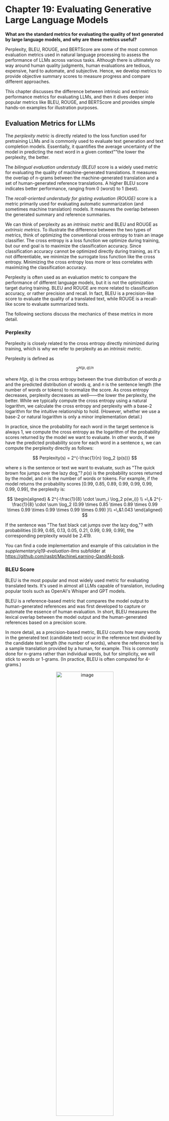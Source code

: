 







# Chapter 19: Evaluating Generative Large Language Models
[](#chapter-19-evaluating-generative-large-language-models)



**What are the standard metrics for evaluating the quality of text
generated by large language models, and why are these metrics useful?**

Perplexity, BLEU, ROUGE, and BERTScore are some of the most common
evaluation metrics used in natural language processing to assess the
performance of LLMs across various tasks. Although there is ultimately
no way around human quality judgments, human evaluations are tedious,
expensive, hard to automate, and subjective. Hence, we develop metrics
to provide objective summary scores to measure progress and compare
different approaches.

This chapter discusses the difference between intrinsic and extrinsic
performance metrics for evaluating LLMs, and then it dives deeper into
popular metrics like BLEU, ROUGE, and BERTScore and provides simple
hands-on examples for illustration purposes.

## Evaluation Metrics for LLMs
[](#evaluation-metrics-for-llms)

The *perplexity metric* is directly related to the loss function used
for pretraining LLMs and is commonly used to evaluate text generation
and text completion models. Essentially, it quantifies the average
uncertainty of the model in predicting the next word in a given
context""the lower the perplexity, the better.

The *bilingual evaluation understudy (BLEU)* score is a widely used
metric for evaluating the quality of machine-generated translations. It
measures the overlap of n-grams between the machine-generated
translation and a set of human-generated reference translations. A
higher BLEU score indicates better performance, ranging from 0 (worst)
to 1 (best).

The *recall-oriented understudy for gisting evaluation (ROUGE)* score is
a metric primarily used for evaluating automatic summarization (and
sometimes machine translation) models. It measures the overlap between
the generated summary and reference summaries.

We can think of perplexity as an *intrinsic metric* and BLEU and ROUGE
as *extrinsic metrics*. To illustrate the difference between the two
types of metrics, think of optimizing the conventional cross entropy to
train an image classifier. The cross entropy is a loss function we
optimize during training, but our end goal is to maximize the
classification accuracy. Since classification accuracy cannot be
optimized directly during training, as it's not differentiable, we
minimize the surrogate loss function like the cross entropy. Minimizing
the cross entropy loss more or less correlates with maximizing the
classification accuracy.

Perplexity is often used as an evaluation metric to compare the
performance of different language models, but it is not the optimization
target during training. BLEU and ROUGE are more related to
classification accuracy, or rather precision and recall. In fact, BLEU
is a precision-like score to evaluate the quality of a translated text,
while ROUGE is a recall-like score to evaluate summarized texts.

The following sections discuss the mechanics of these metrics in more
detail.

### Perplexity
[](#perplexity)

Perplexity is closely related to the cross entropy directly minimized
during training, which is why we refer to perplexity as an *intrinsic
metric*.

Perplexity is defined as

$$
2^{H(p,q)/n}
$$

where *H*(*p*, *q*) is the cross entropy between the true distribution of words *p* and the predicted distribution of words *q*, and *n* is the sentence length (the number of words or tokens) to normalize the score. As cross entropy decreases, perplexity decreases as well——the lower the perplexity, the better. While we typically compute the cross entropy using a natural logarithm, we calculate the cross entropy and perplexity with a base-2 logarithm for the intuitive relationship to hold. (However, whether we use a base-2 or natural logarithm is only a minor implementation detail.)

In practice, since the probability for each word in the target sentence is always 1, we compute the cross entropy as the logarithm of the probability scores returned by the model we want to evaluate. In other words, if we have the predicted probability score for each word in a sentence *s*, we can compute the perplexity directly as follows:

$$
Perplexity(s) = 2^{-\frac{1}{n} \log_2 (p(s))}
$$

where *s* is the sentence or text we want to evaluate, such as "The quick brown fox jumps over the lazy dog,"? *p*(*s*) is the probability scores returned by the model, and *n* is the number of words or tokens. For example, if the model returns the probability scores [0.99, 0.85, 0.89, 0.99, 0.99, 0.99, 0.99, 0.99], the perplexity is:

$$
\begin{aligned}
& 2^{-\frac{1}{8} \cdot \sum_i \log_2 p(w_i)} \\
=\,& 2^{-\frac{1}{8} \cdot \sum \log_2 (0.99 \times 0.85 \times 0.89 \times 0.99 \times 0.99 \times 0.99 \times 0.99 \times 0.99) }\\
=\,&1.043
\end{aligned}
$$

If the sentence was "The fast black cat jumps over the lazy dog,"? with probabilities [0.99, 0.65, 0.13, 0.05, 0.21, 0.99, 0.99, 0.99], the corresponding perplexity would be 2.419.

You can find a code implementation and example of this calculation in
the *supplementary/q19-evaluation-llms* subfolder at
<https://github.com/rasbt/MachineLearning-QandAI-book>.

### BLEU Score
[](#bleu-score)

BLEU is the most popular and most widely used metric for evaluating
translated texts. It's used in almost all LLMs capable of translation,
including popular tools such as OpenAI's Whisper and GPT models.

BLEU is a reference-based metric that compares the model output to
human-generated references and was first developed to capture or
automate the essence of human evaluation. In short, BLEU measures the
lexical overlap between the model output and the human-generated
references based on a precision score.

In more detail, as a precision-based metric, BLEU counts how many words
in the generated text (candidate text) occur in the reference text
divided by the candidate text length (the number of words), where the
reference text is a sample translation provided by a human, for example.
This is commonly done for n-grams rather than individual words, but for
simplicity, we will stick to words or 1-grams. (In practice, BLEU is
often computed for 4-grams.)

<div align="center">
  <img src="./images/ch19-fig01.png" alt="image" width="60%" />
</div>

BLEU has several shortcomings, mostly owing to the fact that it measures
string similarity, and similarity alone is not sufficient for capturing
quality. For instance, sentences with similar words but different word
orders might still score high, even though altering the word order can
significantly change the meaning of a sentence and result in poor
grammatical structure. Furthermore, since BLEU relies on exact string
matches, it is sensitive to lexical variations and is incapable of
identifying semantically similar translations that use synonyms or
paraphrases. In other words, BLEU may assign lower scores to
translations that are, in fact, accurate and meaningful.

The original BLEU paper found a high correlation with human evaluations,
though this was disproven later.

Is BLEU flawed? Yes. Is it still useful? Also yes. BLEU is a helpful
tool to measure or assess whether a model improves during training, as a
proxy for fluency. However, it may not reliably give a correct
assessment of the quality of the generated translations and is not well
suited for detecting issues. In other words, it's best used as a model
selection tool, not a model evaluation tool.

Atthetimeofwriting,themostpopularalternativestoBLEUare METEOR and COMET
(see the ""? section at the end of this chapter for more details).

### ROUGE Score
[](#rouge-score)

While BLEU is commonly used for translation tasks, ROUGE is a popular
metric for scoring text summaries.

There are many similarities between BLEU and ROUGE. The
precision-basedBLEUscorecheckshowmanywordsinthecandidatetranslation
occur in the reference translation. The ROUGE score also takes a flipped
approach, checking how many words in the reference text appear in the
generated text (here typically a summarization instead of a
translation); this can be interpreted as a recall-based score.

Modern implementations compute ROUGE as an F1 score that is the harmonic
mean of recall (how many words in the reference occur in the candidate
text) and precision (how many words in the candidate text occur in the
reference text). For example,
<div align="center">
  <img src="./images/ch19-fig02.png" alt="image" width="60%" />
</div>

There are other ROUGE variants beyond ROUGE-1 (the F1 score""based
ROUGE score for 1-grams):

ROUGE-N Measures the overlap of n-grams between the candidate and
reference summaries. For example, ROUGE-1 would look at the overlap of
individual words (1-grams), while ROUGE-2 would consider the overlap of
2-grams (bigrams).

ROUGE-L Measures the longest common subsequence (LCS) between the
candidate and reference summaries. This metric captures the longest
co-occurring in-order subsequence of words, which may have gaps in
between them.

ROUGE-S Measures the overlap of *skip-bigrams*, or word pairs with a
flexible number of words in between them. It can be useful to capture
the similarity between sentences with different word orderings.

ROUGE shares similar weaknesses with BLEU. Like BLEU, ROUGE does not
account for synonyms or paraphrases. It measures the n-gram overlap
between the candidate and reference summaries, which can lead to lower
scores for semantically similar but lexically different sentences.
However, it's still worth knowing about ROUGE since, according to a
study, *all* papers introducing new summarization models at
computational linguistics conferences in 2021 used it, and 69 percent of
those papers used *only* ROUGE.

### BERTScore
[](#bertscore)

Another more recently developed extrinsic metric is BERTScore.

Forreadersfamiliarwiththeinceptionscoreforgenerativevision models,
BERTScore takes a similar approach, using embeddings from a pretrained
model (for more on embeddings, see
Chapter [\[ch01\]](./ch01/_books_ml-q-and-ai-ch01.md)).
Here, BERT-  Score measures the similarity between a candidate text and
a reference text by leveraging the contextual embeddings produced by the
BERT model (the encoder-style transformer discussed in
Chapter [\[ch17\]](./ch17/_books_ml-q-and-ai-ch17.md)).

The steps to compute BERTScore are as follows:

1.  Obtain the candidate text via the LLM you want to evaluate (PaLM,
    LLaMA, GPT, BLOOM, and so on).

2.  Tokenize the candidate and reference texts into subwords, preferably
    using the same tokenizer used for training BERT.

3.  Use a pretrained BERT model to create the embeddings for all tokens
    in the candidate and reference texts.

4.  Compare each token embedding in the candidate text to all token
    embeddings in the reference text, computing their cosine similarity.

5.  Align each token in the candidate text with the token in the
    reference text that has the highest cosine similarity.

6.  Compute the final BERTScore by taking the average similarity scores
    of all tokens in the candidate text.

<div align="center">
  <img src="./images/ch19-fig03.png" alt="image" width="60%" />
</div>

BERTScore can be used for translations and summaries, and it captures
the semantic similarity better than traditional metrics like BLEU and
ROUGE. However, BERTScore is more robust in paraphrasing than BLEU and
ROUGE and captures semantic similarity better due to its contextual
embeddings. Also, it may be computationally more expensive than BLEU and
ROUGE, as it requires using a pretrained BERT model for the evaluation.
While BERTScore provides a useful automatic evaluation metric, it's
not perfect and should be used alongside other evaluation techniques,
including human judgment.

## Surrogate Metrics
[](#surrogate-metrics)

All metrics covered in this chapter are surrogates or proxies to
evaluate how useful the model is in terms of measuring how well the
model compares to human performance for accomplishing a goal. As
mentioned earlier, the best way to evaluate LLMs is to assign human
raters who judge the results. However, since this is often expensive and
not easy to scale, we use the aforementioned metrics to estimate model
performance. To quote from the InstructGPTpaper "Training Language
Models to Follow Instructions with Human Feedback"?: "Public NLP
datasets are not reflective of how our language models are used
."†."†. \[They\] are designed to capture tasks that are easy to
evaluate with automatic metrics."?

Besides perplexity, ROUGE, BLEU, and BERTScore, several other popular
evaluation metrics are used to assess the predictive performance of
LLMs.

## Exercises
[](#exercises)

19-1. In step 5 of
Figure [1.3](#fig-ch19-fig03), the cosine similarity between the two embeddings
of "cat"? is not 1.0, where 1.0 indicates a maximum cosine
similarity. Why is that?

19-2. In practice, we might find that the BERTScore is not symmetric.
This means that switching the candidate and reference sentences could
result in different BERTScores for specific texts. How could we address
this?

## References
[](#references)

- The paper proposing the original BLEU method: Kishore Papineni et
  al.,"BLEU: A Method for Automatic Evaluation of Machine
  Translation"? (2002), <https://aclanthology.org/P02-1040/>.

- A follow-up study disproving BLEU's high correlation with human
  evaluations: Chris Callison-Burch, Miles Osborne, and Philipp Koehn,
  "Re-Evaluating the Role of BLEU in Machine Translation Research"?
  (2006), <https://aclanthology.org/E06-1032/>.

- The shortcomings of BLEU, based on 37 studies published over 20 years:
  Benjamin Marie, "12 Critical Flaws of BLEU"? (2022),
  <https://medium.com/@bnjmn_marie/12-critical-flaws-of-bleu-1d790ccbe1b1>.

- The paper proposing the original ROUGE method: Chin-Yew Lin,
  "ROUGE:APackageforAutomaticEvaluationofSummaries"? (2004),
  <https://aclanthology.org/W04-1013/>.

- A survey on the usage of ROUGE in conference papers: Sebastian
  Gehrmann, Elizabeth Clark, and Thibault Sellam, "Repairing the
  Cracked Foundation: A Survey of Obstacles in Evaluation Practices for
  Generated Text"? (2022), <https://arxiv.org/abs/2202.06935>.

- BERTScore, an evaluation metric based on a large language model:
  Tianyi Zhang et al., "BERTScore: Evaluating Text Generation with
  BERT"? (2019), <https://arxiv.org/abs/1904.09675>.

- A comprehensive survey on evaluation metrics for large language
  models: Asli Celikyilmaz, Elizabeth Clark, and Jianfeng Gao,
  "Evaluation of Text Generation: A Survey"? (2021),
  <https://arxiv.org/abs/2006.14799>.

- METEOR is a machine translation metric that improves upon BLEU by
  using advanced matching techniques and aiming for better
  correlationwithhumanjudgmentatthesentencelevel:SatanjeevBanerjee and
  Alon Lavie, "METEOR: An Automatic Metric for MT Evaluation with
  Improved Correlation with Human Judgments"? (2005),
  <https://aclanthology.org/W05-0909/>.

- COMET is a neural framework that sets new standards for correlating
  machine translation quality with human judgments, using cross-lingual
  pretrained models and multiple types of evaluation: Ricardo Rei et
  al., "COMET: A Neural Framework for MT Evaluation"? (2020),
  <https://arxiv.org/abs/2009.09025>.

- The InstructGPT paper: Long Ouyang et al., "Training Language Models
  to Follow Instructions with Human Feedback"? (2022),
  <https://arxiv.org/abs/2203.02155>.


------------------------------------------------------------------------

